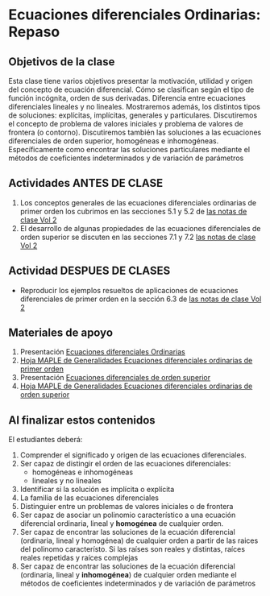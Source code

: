 # Ecuaciones diferenciales Ordinarias: Repaso

## Objetivos de la clase
Esta clase tiene varios objetivos presentar la motivación, utilidad y origen del concepto de ecuación diferencial.  Cómo se clasifican según el tipo de función incógnita, orden de sus derivadas. Diferencia entre ecuaciones diferenciales lineales y no lineales. Mostraremos además, los distintos tipos de soluciones: explícitas, implícitas, generales y particulares. Discutiremos el concepto de problema de valores iniciales y problema de valores de frontera (o contorno). Discutiremos también las soluciones a las ecuaciones diferenciales de orden superior, homogéneas e inhomogéneas. Específicamente como encontrar las soluciones particulares mediante el métodos de coeficientes indeterminados y de variación de parámetros

## Actividades ANTES DE CLASE
   1. Los conceptos generales de las ecuaciones diferenciales ordinarias de primer orden los cubrimos en las secciones 5.1 y 5.2 de [las notas de clase Vol 2](https://github.com/nunezluis/MisCursos/blob/main/MisMateriales/LibrosCapitulos/VolumenDOS.pdf)
   2. El desarrollo de algunas propiedades de las ecuaciones diferenciales de orden superior se discuten en las secciones 7.1 y 7.2 [las notas de clase Vol 2](https://github.com/nunezluis/MisCursos/blob/main/MisMateriales/LibrosCapitulos/VolumenDOS.pdf)



## Actividad DESPUES DE CLASES
 + Reproducir los ejemplos resueltos de aplicaciones de ecuaciones diferenciales de primer orden en la sección 6.3 de [las notas de clase Vol 2](https://github.com/nunezluis/MisCursos/blob/main/MisMateriales/LibrosCapitulos/VolumenDOS.pdf)

## Materiales de apoyo
   1. Presentación  [Ecuaciones diferenciales Ordinarias](https://github.com/nunezluis/MisCursos/blob/main/MisMateriales/Presentaciones/M2_3_1EcDifOrd.pdf)
   2. [Hoja MAPLE de Generalidades Ecuaciones diferenciales ordinarias de primer orden](https://htmlpreview.github.io/?https://github.com/nunezluis/MisCursos/blob/main/MisMateriales/ProgramasScripts/EcDifOrdinarias/EcDifOrdGeneral/EcDifOrdinarias2.html)
   3. Presentación [Ecuaciones diferenciales de orden superior](https://github.com/nunezluis/MisCursos/blob/main/MisMateriales/Presentaciones/M2_3_2EcDifOrdN.pdf)
   4. [Hoja MAPLE de Generalidades Ecuaciones diferenciales ordinarias de orden superior](https://htmlpreview.github.io/?https://github.com/nunezluis/MisCursos/blob/main/MisMateriales/ProgramasScripts/EcDifOrdinarias/EcDifOrdN/EcDifOrdN.html)


## Al finalizar estos contenidos
   El estudiantes deberá:
   1. Comprender el significado y origen de las ecuaciones diferenciales.
   2. Ser capaz de distingir el orden de las ecuaciones diferenciales:
        + homogéneas e inhomogéneas
        + lineales y no lineales
   3. Identificar si la solución es implícita o explícita
   4. La familia de las ecuaciones diferenciales
   5. Distinguier entre un problemas de valores iniciales o de frontera
   6. Ser capaz de asociar un polinomio característico a una ecuación diferencial ordinaria, lineal y **homogénea** de cualquier orden.
   7. Ser capaz de encontrar las soluciones de la ecuación diferencial (ordinaria, lineal y homogénea) de cualquier orden a partir de las raices del polinomo característo. Si las raíses son reales y distintas, raíces reales repetidas y raíces complejas
   8. Ser capaz de encontrar las soluciones de la ecuación diferencial (ordinaria, lineal y **inhomogénea**) de cualquier orden mediante el métodos de coeficientes indeterminados y de variación de parámetros

